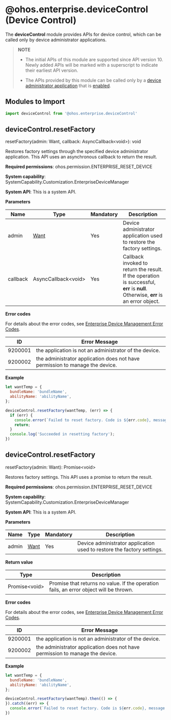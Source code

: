 # @ohos.enterprise.deviceControl (Device Control)

The **deviceControl** module provides APIs for device control, which can be called only by device administrator applications.

> **NOTE**
>
> - The initial APIs of this module are supported since API version 10. Newly added APIs will be marked with a superscript to indicate their earliest API version.
>
>
> - The APIs provided by this module can be called only by a [device administrator application](enterpriseDeviceManagement-overview.md#basic-concepts) that is [enabled](js-apis-enterprise-adminManager.md#adminmanagerenableadmin).

## Modules to Import

```js
import deviceControl from '@ohos.enterprise.deviceControl'
```

## deviceControl.resetFactory

resetFactory(admin: Want, callback: AsyncCallback\<void>): void

Restores factory settings through the specified device administrator application. This API uses an asynchronous callback to return the result.

**Required permissions**: ohos.permission.ENTERPRISE_RESET_DEVICE

**System capability**: SystemCapability.Customization.EnterpriseDeviceManager

**System API**: This is a system API.

**Parameters**

| Name  | Type                                 | Mandatory  | Description     |
| ----- | ----------------------------------- | ---- | ------- |
| admin | [Want](js-apis-app-ability-want.md) | Yes   | Device administrator application used to restore the factory settings.|
| callback | AsyncCallback\<void> | Yes| Callback invoked to return the result. If the operation is successful, **err** is **null**. Otherwise, **err** is an error object.|

**Error codes**

For details about the error codes, see [Enterprise Device Management Error Codes](../errorcodes/errorcode-enterpriseDeviceManager.md).

| ID| Error Message                                                                     |
| ------- | ---------------------------------------------------------------------------- |
| 9200001 | the application is not an administrator of the device.                       |
| 9200002 | the administrator application does not have permission to manage the device. |

**Example**

```js
let wantTemp = {
  bundleName: 'bundleName',
  abilityName: 'abilityName',
};

deviceControl.resetFactory(wantTemp, (err) => {
  if (err) {
    console.error(`Failed to reset factory. Code is ${err.code}, message is ${err.message}`);
    return;
  }
  console.log('Succeeded in resetting factory');
})
```

## deviceControl.resetFactory

resetFactory(admin: Want): Promise\<void>

Restores factory settings. This API uses a promise to return the result.

**Required permissions**: ohos.permission.ENTERPRISE_RESET_DEVICE

**System capability**: SystemCapability.Customization.EnterpriseDeviceManager

**System API**: This is a system API.

**Parameters**

| Name  | Type                                 | Mandatory  | Description     |
| ----- | ----------------------------------- | ---- | ------- |
| admin | [Want](js-apis-app-ability-want.md) | Yes   | Device administrator application used to restore the factory settings.|

**Return value**

| Type  | Description                                 |
| ----- | ----------------------------------- |
| Promise\<void> | Promise that returns no value. If the operation fails, an error object will be thrown.|

**Error codes**

For details about the error codes, see [Enterprise Device Management Error Codes](../errorcodes/errorcode-enterpriseDeviceManager.md).

| ID| Error Message                                                                     |
| ------- | ---------------------------------------------------------------------------- |
| 9200001 | the application is not an administrator of the device.                        |
| 9200002 | the administrator application does not have permission to manage the device. |

**Example**

```js
let wantTemp = {
  bundleName: 'bundleName',
  abilityName: 'abilityName',
};

deviceControl.resetFactory(wantTemp).then(() => {
}).catch((err) => {
  console.error(`Failed to reset factory. Code is ${err.code}, message is ${err.message}`);
})
```
